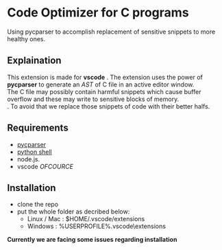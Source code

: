 # Code Optimizer for C programs
Using pycparser to accomplish replacement of sensitive snippets to more healthy ones.<br>

## Explaination
This extension is made for **vscode** . The extension uses the power of **pycparser** to generate an *AST* of C file in an active editor window.<br>
The C file may possibly contain harmful snippets which cause buffer overflow and these may write to sensitive blocks of memory.<br>.
To avoid that we replace those snippets of code with their better halfs.<br>

## Requirements
- [pycparser](https://github.com/eliben/pycparser)
- [python shell](https://github.com/extrabacon/python-shell)
- node.js.
- vscode *OFCOURCE*

## Installation
- clone the repo
- put the whole folder as decribed below:
    - Linux / Mac : $HOME/.vscode/extensions
    - Windows : %USERPROFILE%\.vscode\extensions

__Currently we are facing some issues regarding installation__

